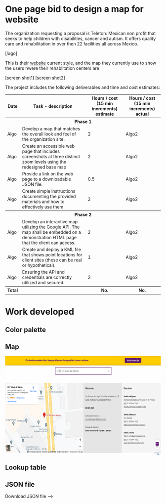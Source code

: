 <html>
<style>
table,  {
  border:2px solid black;
}
table thead, th { 
  border-top: 1px solid #000; 
  }
.center {
  display: block;
  margin-left: auto;
  margin-right: auto;
}
</style>
<body>

<h1>One page bid to design a map for website</h1>

The organization requesting a proposal is Teleton: Mexican non profit that seeks to help children with disabilities, cancer and autism. It offers quality care and rehabilitation in over then 22 facilities all across Mexico.

[logo]

This is their [website](https://teleton.org/) current style, and the map they currently use to show the users hwere their rehablitation centers are

[screen shot1]
[screen shot2]

The project includes the following deliverables and time and cost estimates:

<table style="width:100%">
  <tr>
    <th>Date</th>
    <th>Task - description</th>
    <th>Hours / cost (15 min increments) estimate</th>
    <th>Hours / cost (15 min increments) actual</th>
  </tr>
  <tr>
    <th colspan="4">Phase 1</th>
  </tr>
  <tr>
    <td>Algo</td>
    <td>Develop a map that matches the overall look and feel of the organization site.  </td>
    <td>2</td>
    <td>Algo2</td>
  </tr>
  <tr>
    <td>Algo</td>
    <td>Create an accessible web page that includes screenshots at three distinct zoom levels using the redesigned base map</td>
    <td>2</td>
    <td>Algo2</td>
  </tr>
  <tr>
    <td>Algo</td>
    <td>Provide a link on the web page to a downloadable JSON file. </td>
    <td>0.5</td>
    <td>Algo2</td>
  </tr>
  <tr>
    <td>Algo</td>
    <td>Create simple instructions documenting the provided materials and how to effectively use them.  </td>
    <td>2</td>
    <td>Algo2</td>
  </tr>
  <tr>
    <th colspan="4">Phase 2</th>
  </tr>
    <tr>
    <td>Algo</td>
    <td>Develop an interactive map utilizing the Google API.  The map shall be embedded on a demonstration HTML page that the client can access. </td>
    <td>2</td>
    <td>Algo2</td>
  </tr>
  <tr>
    <td>Algo</td>
    <td>Create and deploy a KML file that shows point locations for client sites (these can be real or hypothetical).</td>
    <td>1</td>
    <td>Algo2</td>
  </tr>
  <tr>
    <td>Algo</td>
    <td>Ensuring the API and credentials are correctly utilized and secured.  </td>
    <td>2</td>
    <td>Algo2</td>
  </tr>
  <tr>
    <th>Total</th>
    <th></th>
    <th>No.</th>
    <th>No.</th>
  </tr>
</table>


<h1>Work developed</h1>

<h2>Color palette</h2>



<h2>Map</h2>
<img class="center" src="assets/Teleton_currentMap.png" atl="Teleton current map"  width="680" height="320">



<h2>Lookup table</h2>


<h2>JSON file</h2>
Download JSON file --> <a href="Teleton_mapstyle.json"</a>

</body>
</html>